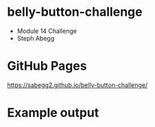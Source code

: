 # belly-button-challenge
- Module 14 Challenge
- Steph Abegg

# GitHub Pages

https://sabegg2.github.io/belly-button-challenge/

# Example output


